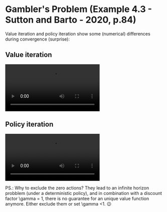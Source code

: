 
# Gambler's Problem (Example 4.3 - Sutton and Barto - 2020, p.84)
Value iteration and policy iteration show some (numerical) differences during convergence (surprise):
## Value iteration
![Watch the video](https://user-images.githubusercontent.com/22523245/112661151-7e2ad500-8e56-11eb-854d-ea78095181ec.mp4)

## Policy iteration
![Watch the video](https://user-images.githubusercontent.com/22523245/112661111-723f1300-8e56-11eb-9ab5-1fa2acdd1d09.mp4)


PS.: Why to exclude the zero actions? They lead to an infinite horizon probblem (under a deterministic policy), and in combination with a discount factor \gamma = 1, there is no guarantee for an unique value function anymore. Either exclude them or set \gamma <1. 
:wink:
